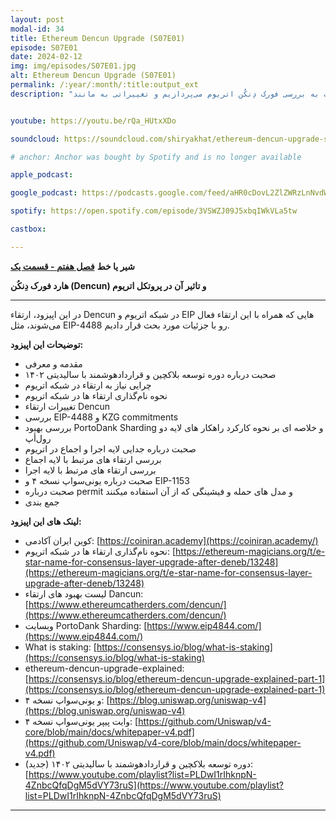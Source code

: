 ```yaml
---
layout: post
modal-id: 34
title: Ethereum Dencun Upgrade (S07E01)
episode: S07E01
date: 2024-02-12
img: img/episodes/S07E01.jpg
alt: Ethereum Dencun Upgrade (S07E01)
permalink: /:year/:month/:title:output_ext
description: "در این قسمت به بررسی فورک دِنکُن اتریوم می‌پردازیم و تغییراتی به مانند EIP-4488 را مورد بررسی قرار می‌دهیم." 


youtube: https://youtu.be/rQa_HUtxXDo

soundcloud: https://soundcloud.com/shiryakhat/ethereum-dencun-upgrade-s07e01?si=3bd291b5958f4f6a9f0b8ec723ee2a39

# anchor: Anchor was bought by Spotify and is no longer available

apple_podcast: 

google_podcast: https://podcasts.google.com/feed/aHR0cDovL2ZlZWRzLnNvdW5kY2xvdWQuY29tL3VzZXJzL3NvdW5kY2xvdWQ6dXNlcnM6MjYyMzE4MTEzL3NvdW5kcy5yc3M/episode/ZTM5ZWMyNjgtMDQ1ZC00OTFiLTk2YjktOWRhNjhlYWFjMTZj?sa=X&ved=0CAUQkfYCahcKEwi40IXWwaiEAxUAAAAAHQAAAAAQAQ

spotify: https://open.spotify.com/episode/3VSWZJ09J5xbqIWkVLa5tw

castbox: 

---
```


**شیر یا خط**
**[فصل هفتم - قسمت یک](https://shiryakhat.net/2024/02/ethereum-dencun-upgrade.html)**

**هارد فورک دِنکُن (Dencun) و تاثیر آن در پروتکل اتریوم**

-------------------------------------------------------
در این اپیزود، ارتقاء Dencun در شبکه اتریوم و EIP هایی که همراه با این ارتقاء فعال می‌شوند، مثل EIP-4488 رو با جزئیات مورد بحث قرار دادیم.


**توضیحات این اپیزود:**


* مقدمه و معرفی
* صحبت درباره دوره توسعه بلاکچین و قرارداد‌هوشمند با سالیدیتی ۱۴۰۲
* چرایی نیاز به ارتقاء در شبکه اتریوم
* نحوه نام‌گذاری ارتقاء ها در شبکه اتریوم
* تغییرات ارتقاء Dencun
* بررسی EIP-4488 و KZG commitments
* بررسی بهبود PortoDank Sharding و خلاصه ای بر نحوه کارکرد راهکار های لایه دو رول‌أپ
* صحبت درباره جدایی لایه اجرا و اجماع در اتریوم
* بررسی ارتقاء های مرتبط با لایه اجماع
* بررسی ارتقاء های مرتبط با لایه اجرا
* صحبت درباره یونی‌سواپ نسخه ۴ و EIP-1153
* صحبت درباره permit و مدل های حمله و فیشینگی که از آن استفاده میکنند
* جمع بندی


**لینک های این اپیزود:**

* کوین ایران آکادمی: [https://coiniran.academy](https://coiniran.academy/)
* نحوه نام‌گذاری ارتقاء ها در شبکه اتریوم: [https://ethereum-magicians.org/t/e-star-name-for-consensus-layer-upgrade-after-deneb/13248](https://ethereum-magicians.org/t/e-star-name-for-consensus-layer-upgrade-after-deneb/13248)
* لیست بهبود های ارتقاء Dancun: [https://www.ethereumcatherders.com/dencun/](https://www.ethereumcatherders.com/dencun/)
* وبسایت  PortoDank Sharding: [https://www.eip4844.com/](https://www.eip4844.com/)
* What is staking: [https://consensys.io/blog/what-is-staking](https://consensys.io/blog/what-is-staking)
* ethereum-dencun-upgrade-explained: [https://consensys.io/blog/ethereum-dencun-upgrade-explained-part-1](https://consensys.io/blog/ethereum-dencun-upgrade-explained-part-1)
* و یونی‌سواپ نسخه ۴: [https://blog.uniswap.org/uniswap-v4](https://blog.uniswap.org/uniswap-v4)
* وایت پیپر یونی‌سواپ نسخه ۴: [https://github.com/Uniswap/v4-core/blob/main/docs/whitepaper-v4.pdf](https://github.com/Uniswap/v4-core/blob/main/docs/whitepaper-v4.pdf)
* (جدید) دوره توسعه بلاکچین و قرارداد‌هوشمند با سالیدیتی ۱۴۰۲: [https://www.youtube.com/playlist?list=PLDwI1rIhknpN-4ZnbcQfqDgM5dVY73ruS](https://www.youtube.com/playlist?list=PLDwI1rIhknpN-4ZnbcQfqDgM5dVY73ruS)
  
-----------------------------------------------------------------------
